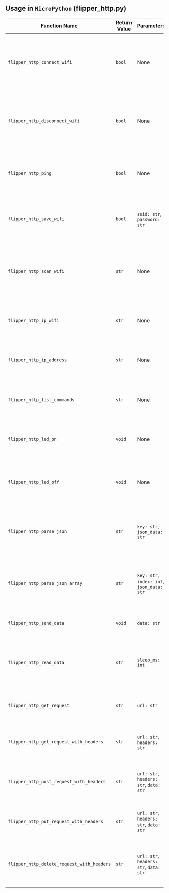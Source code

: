## Usage in `MicroPython` (flipper_http.py)

| **Function Name**                      | **Return Value** | **Parameters**                                       | **Description**                                                                                      |
|----------------------------------------|------------------|-----------------------------------------------------|------------------------------------------------------------------------------------------------------|
| `flipper_http_connect_wifi`            | `bool`           | None                                                | Sends a command to connect to WiFi and returns whether the connection was successful.                |
| `flipper_http_disconnect_wifi`         | `bool`           | None                                                | Sends a command to disconnect from WiFi and returns whether the disconnection was successful.         |
| `flipper_http_ping`                    | `bool`           | None                                                | Sends a ping request to test connectivity and returns whether a response was received.               |
| `flipper_http_save_wifi`               | `bool`           | `ssid: str`, `password: str`                        | Saves WiFi credentials and returns whether the save operation was successful.                        |
| `flipper_http_scan_wifi`               | `str`            | None                                                | Scans for nearby WiFi access points and returns a string listing each access point, separated by commas. |
| `flipper_http_ip_wifi`                 | `str`            | None                                                | Gets the IP address of the connected WiFi network and returns it as a string.                        |
| `flipper_http_ip_address`              | `str`            | None                                                | Gets the IP address of the WiFi Devboard and returns it as a string.                                 |
| `flipper_http_list_commands`           | `str`            | None                                                | Lists all available commands and returns them as a string.                                           |
| `flipper_http_led_on`                  | `void`           | None                                                | Sends a command to allow the LED to display while processing.                                        |
| `flipper_http_led_off`                 | `void`           | None                                                | Sends a command to disable the LED from displaying while processing.                                 |
| `flipper_http_parse_json`              | `str`            | `key: str`, `json_data: str`                         | Parses JSON data for a specified key and returns the corresponding value as a string.                |
| `flipper_http_parse_json_array`        | `str`            | `key: str`, `index: int`, `json_data: str`           | Parses an array within JSON data for a specified key and index, returning the corresponding value.    |
| `flipper_http_send_data`               | `void`           | `data: str`                                          | Sends the specified data to the serial port.                                                         |
| `flipper_http_read_data`               | `str`            | `sleep_ms: int`                                      | Reads data from the serial port with a specified delay and returns the response received.            |
| `flipper_http_get_request`             | `str`            | `url: str`                                           | Sends a GET request to the specified URL and returns the response.                                   |
| `flipper_http_get_request_with_headers`| `str`            | `url: str`, `headers: str`                          | Sends a GET request with specified headers and returns the response.                                 |
| `flipper_http_post_request_with_headers`| `str`           | `url: str`, `headers: str`, `data: str`             | Sends a POST request with specified headers and data, returning the response.                        |
| `flipper_http_put_request_with_headers` | `str`            | `url: str`, `headers: str`, `data: str`             | Sends a PUT request with specified headers and data, returning the response.                         |
| `flipper_http_delete_request_with_headers`| `str`          | `url: str`, `headers: str`, `data: str`             | Sends a DELETE request with specified headers and data, returning the response.                      |
